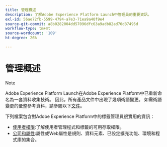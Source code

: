```yaml
---
title: 管理概述
description: 了解Adobe Experience Platform Launch中管理員的重要資訊。
exl-id: 56ae72fb-5599-4794-a7e3-71ea9a40f9e4
source-git-commit: a8b0282004dd57096dfc63a9adb82ad70d37495d
workflow-type: tm+mt
source-wordcount: '109'
ht-degree: 26%

---
```


# 管理概述

>[!NOTE]
>
>Adobe Experience Platform Launch在Adobe Experience Platform中已重新命名為一套資料收集技術。 因此，所有產品文件中出現了幾項術語變更。 如需術語變更的彙整參考資料，請參閱以下[文件](../../term-updates.md)。

下列檔案包含對Adobe Experience Platform中的標籤管理員很實用的資訊：

* [使用者權限](user-permissions.md):了解使用者管理程式和標籤的可用存取權限。
* [公司和屬性](companies-and-properties.md):屬性或Web屬性是規則、資料元素、已設定擴充功能、環境和程式庫的集合。
